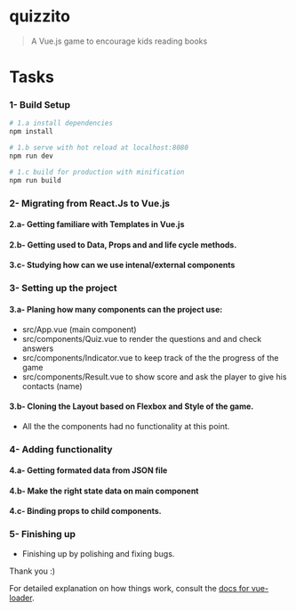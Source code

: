 # quizzito

> A Vue.js game to encourage kids reading books

# Tasks

### 1- Build Setup

``` bash
# 1.a install dependencies
npm install

# 1.b serve with hot reload at localhost:8080
npm run dev

# 1.c build for production with minification
npm run build
```
### 2- Migrating from React.Js to Vue.js

#### 2.a- Getting familiare with Templates in Vue.js
#### 2.b- Getting used to Data, Props and and life cycle methods.
#### 3.c- Studying how can we use intenal/external components

### 3- Setting up the project

#### 3.a- Planing how many components can the project use:

- src/App.vue (main component)
- src/components/Quiz.vue to render the questions and and check answers
- src/components/Indicator.vue to keep track of the the progress of the game
- src/components/Result.vue to show score and ask the player to give his contacts (name)

#### 3.b- Cloning the Layout based on Flexbox and Style of the game.

- All the the components had no functionality at this point.

### 4- Adding functionality

#### 4.a- Getting formated data from JSON file
#### 4.b- Make the right state data on main component
#### 4.c- Binding props to child components.

### 5- Finishing up

- Finishing up by polishing and fixing bugs.

Thank you :)








For detailed explanation on how things work, consult the [docs for vue-loader](http://vuejs.github.io/vue-loader).
